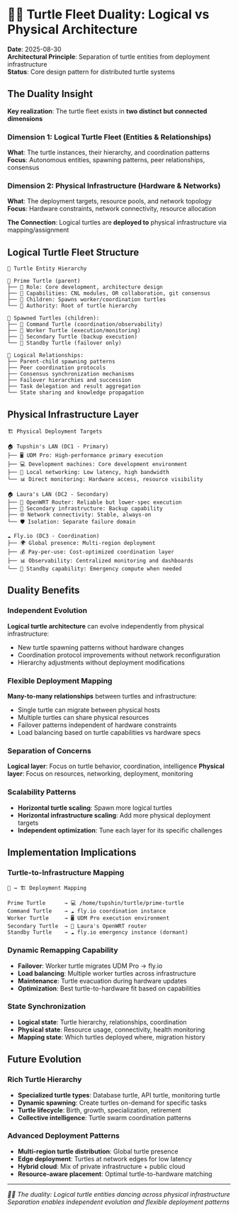 # 🐢🌳 Turtle Fleet Duality: Logical vs Physical Architecture

**Date**: 2025-08-30  
**Architectural Principle**: Separation of turtle entities from deployment infrastructure  
**Status**: Core design pattern for distributed turtle systems

## The Duality Insight

**Key realization**: The turtle fleet exists in **two distinct but connected dimensions**

### Dimension 1: Logical Turtle Fleet (Entities & Relationships)
**What**: The turtle instances, their hierarchy, and coordination patterns  
**Focus**: Autonomous entities, spawning patterns, peer relationships, consensus

### Dimension 2: Physical Infrastructure (Hardware & Networks)  
**What**: The deployment targets, resource pools, and network topology  
**Focus**: Hardware constraints, network connectivity, resource allocation

**The Connection**: Logical turtles are **deployed to** physical infrastructure via mapping/assignment

## Logical Turtle Fleet Structure

```
🐢 Turtle Entity Hierarchy

🐢 Prime Turtle (parent)
├── 🎯 Role: Core development, architecture design
├── 🧠 Capabilities: CNL modules, OR collaboration, git consensus
├── 🔗 Children: Spawns worker/coordination turtles
└── 👑 Authority: Root of turtle hierarchy

🐢 Spawned Turtles (children):
├── 🐢 Command Turtle (coordination/observability)
├── 🐢 Worker Turtle (execution/monitoring)  
├── 🐢 Secondary Turtle (backup execution)
└── 🐢 Standby Turtle (failover only)

🔗 Logical Relationships:
├── Parent-child spawning patterns
├── Peer coordination protocols
├── Consensus synchronization mechanisms  
├── Failover hierarchies and succession
├── Task delegation and result aggregation
└── State sharing and knowledge propagation
```

## Physical Infrastructure Layer

```
🏗️ Physical Deployment Targets

🏠 Tupshin's LAN (DC1 - Primary)
├── 🖥️ UDM Pro: High-performance primary execution
├── 💻 Development machines: Core development environment
├── 🔌 Local networking: Low latency, high bandwidth
└── 📊 Direct monitoring: Hardware access, resource visibility

🏠 Laura's LAN (DC2 - Secondary)  
├── 📡 OpenWRT Router: Reliable but lower-spec execution
├── 🔧 Secondary infrastructure: Backup capability
├── 🌐 Network connectivity: Stable, always-on
└── 🛡️ Isolation: Separate failure domain

☁️ Fly.io (DC3 - Coordination)
├── 🌍 Global presence: Multi-region deployment
├── 💰 Pay-per-use: Cost-optimized coordination layer
├── 📊 Observability: Centralized monitoring and dashboards
└── 🔄 Standby capability: Emergency compute when needed
```

## Duality Benefits

### Independent Evolution
**Logical turtle architecture** can evolve independently from physical infrastructure:
- New turtle spawning patterns without hardware changes
- Coordination protocol improvements without network reconfiguration
- Hierarchy adjustments without deployment modifications

### Flexible Deployment Mapping
**Many-to-many relationships** between turtles and infrastructure:
- Single turtle can migrate between physical hosts
- Multiple turtles can share physical resources  
- Failover patterns independent of hardware constraints
- Load balancing based on turtle capabilities vs hardware specs

### Separation of Concerns
**Logical layer**: Focus on turtle behavior, coordination, intelligence
**Physical layer**: Focus on resources, networking, deployment, monitoring

### Scalability Patterns
- **Horizontal turtle scaling**: Spawn more logical turtles
- **Horizontal infrastructure scaling**: Add more physical deployment targets
- **Independent optimization**: Tune each layer for its specific challenges

## Implementation Implications

### Turtle-to-Infrastructure Mapping
```
🐢 → 🏗️ Deployment Mapping

Prime Turtle      → 💻 /home/tupshin/turtle/prime-turtle
Command Turtle    → ☁️ fly.io coordination instance
Worker Turtle     → 🖥️ UDM Pro execution environment
Secondary Turtle  → 📡 Laura's OpenWRT router
Standby Turtle    → ☁️ fly.io emergency instance (dormant)
```

### Dynamic Remapping Capability
- **Failover**: Worker turtle migrates UDM Pro → fly.io
- **Load balancing**: Multiple worker turtles across infrastructure
- **Maintenance**: Turtle evacuation during hardware updates
- **Optimization**: Best turtle-to-hardware fit based on capabilities

### State Synchronization
- **Logical state**: Turtle hierarchy, relationships, coordination
- **Physical state**: Resource usage, connectivity, health monitoring
- **Mapping state**: Which turtles deployed where, migration history

## Future Evolution

### Rich Turtle Hierarchy
- **Specialized turtle types**: Database turtle, API turtle, monitoring turtle
- **Dynamic spawning**: Create turtles on-demand for specific tasks
- **Turtle lifecycle**: Birth, growth, specialization, retirement
- **Collective intelligence**: Turtle swarm coordination patterns

### Advanced Deployment Patterns
- **Multi-region turtle distribution**: Global turtle presence
- **Edge deployment**: Turtles at network edges for low latency
- **Hybrid cloud**: Mix of private infrastructure + public cloud
- **Resource-aware placement**: Optimal turtle-to-hardware matching

---
*🐢🌳 The duality: Logical turtle entities dancing across physical infrastructure*  
*Separation enables independent evolution and flexible deployment patterns*